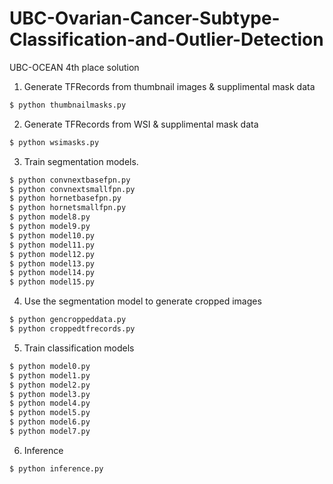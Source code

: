 # UBC-Ovarian-Cancer-Subtype-Classification-and-Outlier-Detection
UBC-OCEAN 4th place solution

1. Generate TFRecords from thumbnail images & supplimental mask data
```bash
$ python thumbnailmasks.py
```
2. Generate TFRecords from WSI & supplimental mask data
```bash
$ python wsimasks.py
```
3. Train segmentation models.
```bash
$ python convnextbasefpn.py
$ python convnextsmallfpn.py
$ python hornetbasefpn.py
$ python hornetsmallfpn.py
$ python model8.py
$ python model9.py
$ python model10.py
$ python model11.py
$ python model12.py
$ python model13.py
$ python model14.py
$ python model15.py
```

4. Use the segmentation model to generate cropped images
```bash
$ python gencroppeddata.py
$ python croppedtfrecords.py
```
5. Train classification models
```bash
$ python model0.py
$ python model1.py
$ python model2.py
$ python model3.py
$ python model4.py
$ python model5.py
$ python model6.py
$ python model7.py
```
6. Inference
```bash
$ python inference.py
```
